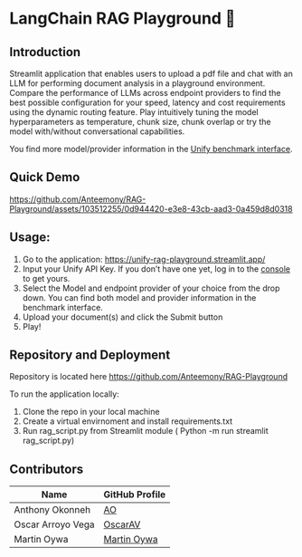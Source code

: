 # LangChain RAG Playground 🛝

## Introduction
Streamlit application that enables users to upload a pdf file and chat with an LLM for performing document analysis in a playground environment. 
Compare the performance of LLMs across endpoint providers to find the best possible configuration for your speed, latency and cost requirements using the dynamic routing feature.
Play intuitively tuning the model hyperparameters as temperature, chunk size, chunk overlap or try the model with/without conversational capabilities. 

You find more model/provider information in the [Unify benchmark interface](https://unify.ai/hub).


## Quick Demo

https://github.com/Anteemony/RAG-Playground/assets/103512255/0d944420-e3e8-43cb-aad3-0a459d8d0318




## Usage:
1. Go to the application: https://unify-rag-playground.streamlit.app/
2. Input your Unify API Key. If you don’t have one yet, log in to the [console](https://console.unify.ai/) to get yours.
3. Select the Model and endpoint provider of your choice from the drop down. You can find both model and provider information in the benchmark interface.
4. Upload your document(s) and click the Submit button
5. Play!


## Repository and Deployment
Repository is located here https://github.com/Anteemony/RAG-Playground 

To run the application locally:
1. Clone the repo in your local machine
2. Create a virtual envirnoment and install requirements.txt
3. Run rag_script.py from Streamlit module ( Python -m run streamlit rag_script.py)


## Contributors

| Name | GitHub Profile |
|------|----------------|
| Anthony Okonneh | [AO](https://github.com/Anteemony) |
| Oscar Arroyo Vega | [OscarAV](https://github.com/OscarArroyoVega) |
| Martin Oywa | [Martin Oywa](https://github.com/martinoywa) |

